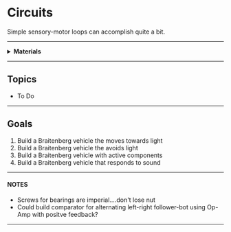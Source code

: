 # Circuits

Simple sensory-motor loops can accomplish quite a bit.

----

<details><summary><b>Materials</b></summary><p>

Contents|Level|Description| # |Data|Link|
:-------|:---:|:----------|:-:|:--:|:--:|
Caster|01|¾” metal ball caster|1|[-D-](https://www.pololu.com/product/955)|[-L-](https://www.hobbytronics.co.uk/ball-caster-metal?keyword=caster)
Spacer|01|NB3 spacer 3 mm spacer for mounting ball caster|5|[-D-](NB3_spacer)|[-L-](VK)

</p></details>

----

## Topics

- To Do

----

## Goals

1. Build a Braitenberg vehicle the moves towards light
2. Build a Braitenberg vehicle the avoids light
3. Build a Braitenberg vehicle with active components
4. Build a Braitenberg vehicle that responds to sound

----

#### NOTES

- Screws for bearings are imperial....don't lose nut
- Could build comparator for alternating left-right follower-bot using Op-Amp with positve feedback?

----

